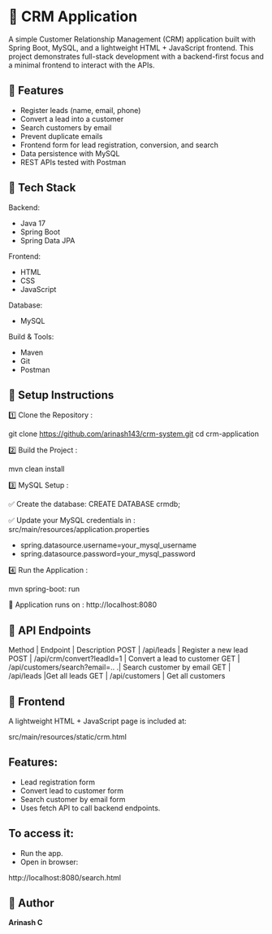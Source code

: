 # 📄 CRM Application
A simple Customer Relationship Management (CRM) application built with Spring Boot, MySQL, and a lightweight HTML + JavaScript frontend.
This project demonstrates full-stack development with a backend-first focus and a minimal frontend to interact with the APIs.

## 🔷 Features
- Register leads (name, email, phone)
- Convert a lead into a customer
- Search customers by email
- Prevent duplicate emails
- Frontend form for lead registration, conversion, and search
- Data persistence with MySQL
- REST APIs tested with Postman

## 🔷 Tech Stack
Backend: 
- Java 17
- Spring Boot
- Spring Data JPA

Frontend: 
- HTML
- CSS
- JavaScript

Database: 
- MySQL

Build & Tools: 
- Maven
- Git
- Postman

## 🔷 Setup Instructions

1️⃣ Clone the Repository : 

git clone <https://github.com/arinash143/crm-system.git>
cd crm-application

2️⃣ Build the Project : 

mvn clean install

3️⃣ MySQL Setup : 

✅ Create the database:
CREATE DATABASE crmdb;

✅ Update your MySQL credentials in : 
src/main/resources/application.properties
- spring.datasource.username=your_mysql_username
- spring.datasource.password=your_mysql_password

4️⃣ Run the Application : 

mvn spring-boot: run

📌 Application runs on :
http://localhost:8080

## 🔷 API Endpoints

Method  |  Endpoint                       |    	Description
 POST	  | /api/leads	                    | Register a new lead
 POST	  | /api/crm/convert?leadId=1 	    | Convert a lead to customer
 GET	  | /api/customers/search?email=.. .|	Search customer by email
 GET	  | /api/leads	                    |Get all leads
 GET    | /api/customers	                | Get all customers

## 🔷 Frontend
A lightweight HTML + JavaScript page is included at:

src/main/resources/static/crm.html

## Features:
- Lead registration form
- Convert lead to customer form
- Search customer by email form
- Uses fetch API to call backend endpoints.

## To access it:

- Run the app.
- Open in browser:
  
http://localhost:8080/search.html

## 👤 Author  
**Arinash C**
